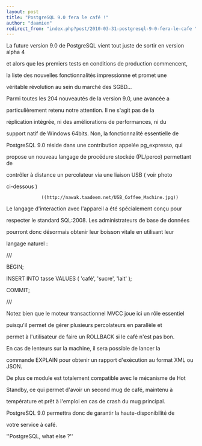 ```yaml
---
layout: post
title: "PostgreSQL 9.0 fera le café !"
author: "daamien"
redirect_from: "index.php?post/2010-03-31-postgresql-9-0-fera-le-cafe "
---
```




La future version 9.0 de PostgreSQL vient tout juste de sortir en version alpha 4

et alors que les premiers tests en conditions de production commencent,

la liste des nouvelles fonctionnalités impressionne et promet une

véritable révolution au sein du marché des SGBD...



Parmi toutes les 204 nouveautés de la version 9.0, une avancée a

particulièrement retenu notre attention. Il ne s'agit pas de la

réplication intégrée, ni des améliorations de performances, ni du

support natif de Windows 64bits. Non, la fonctionnalité essentielle de

PostgreSQL 9.0 réside dans une contribution appelée pg_expresso, qui

propose un nouveau langage de procédure stockée (PL/perco) permettant de

contrôler à distance un percolateur via une liaison USB ( voir photo

ci-dessous )



                 ((http://nawak.taadeem.net/USB_Coffee_Machine.jpg))



Le langage d'interaction avec l'appareil a été spécialement conçu pour

respecter le standard SQL:2008. Les administrateurs de base de données

pourront donc désormais obtenir leur boisson vitale en utilisant leur

langage naturel :



///

BEGIN;

INSERT INTO tasse VALUES ( 'café', 'sucre', 'lait' );

COMMIT;

///



Notez bien que le moteur transactionnel MVCC joue ici un rôle essentiel

puisqu'il permet de gérer plusieurs percolateurs en parallèle et

permet à l'utilisateur de faire un ROLLBACK si le café n'est pas bon.



En cas de lenteurs sur la machine, il sera possible de lancer la

commande EXPLAIN pour obtenir un rapport d'exécution au format XML ou JSON.

De plus ce module est totalement compatible avec le mécanisme de Hot

Standby, ce qui permet d'avoir un second mug de café, maintenu à

température et prêt à l'emploi en cas de crash du mug principal.

PostgreSQL 9.0 permettra donc de garantir la haute-disponibilité de

votre service à café.



''PostgreSQL, what else ?''